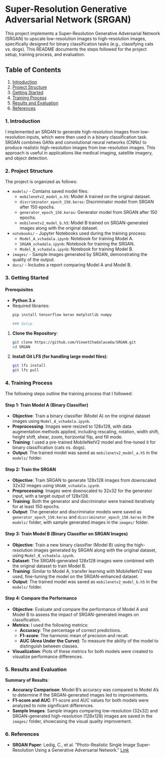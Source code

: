 # Super-Resolution Generative Adversarial Network (SRGAN)

This project implements a Super-Resolution Generative Adversarial Network (SRGAN) to upscale low-resolution images to high-resolution images, specifically designed for binary classification tasks (e.g., classifying cats vs. dogs). This README documents the steps followed for the project setup, training process, and evaluation.

## Table of Contents
1. [Introduction](#1-Introduction)
2. [Project Structure](#2-Project-Structure)
3. [Getting Started](#3_Getting-Started)
4. [Training Process](#4-Training-Process)
5. [Results and Evaluation](#5-Results-and-evaluation)
6. [References](#6-References)

### 1. Introduction

I implemented an SRGAN to generate high-resolution images from low-resolution inputs, which were then used in a binary classification task. SRGAN combines GANs and convolutional neural networks (CNNs) to produce realistic high-resolution images from low-resolution images. This approach is useful in applications like medical imaging, satellite imagery, and object detection.

### 2. Project Structure

The project is organized as follows:

- `models/` - Contains saved model files:
  - `mobilenetv2_model_a.h5`: Model A trained on the original dataset.
  - `discriminator_epoch_150.keras`: Discriminator model from SRGAN after 150 epochs.
  - `generator_epoch_150.keras`: Generator model from SRGAN after 150 epochs.
  - `mobilenetv2_model_b.h5`: Model B trained on SRGAN-generated images along with the original dataset.
- `notebooks/` - Jupyter Notebooks used during the training process:
  - `Model_A_vchadala.ipynb`: Notebook for training Model A.
  - `SRGAN_vchadala.ipynb`: Notebook for training the SRGAN.
  - `Model_B_vchadala.ipynb`: Notebook for training Model B.
- `images/` - Sample images generated by SRGAN, demonstrating the quality of the output.
- `docs/` - Includes a report comparing Model A and Model B.

### 3. Getting Started

#### Prerequisites
- **Python 3.x**
- Required libraries:
  ```bash
  pip install tensorflow keras matplotlib numpy

  ### Setup

1. **Clone the Repository**:
   ```bash
   git clone https://github.com/VineetChadalavada/SRGAN.git
   cd SRGAN
2. **Install Git LFS (for handling large model files)**:
   ```bash
   git lfs install
   git lfs pull
### 4. Training Process

The following steps outline the training process that I followed:

#### Step 1: Train Model A (Binary Classifier)
- **Objective**: Train a binary classifier (Model A) on the original dataset images using `Model_A_vchadala.ipynb`.
- **Preprocessing**: Images were resized to 128x128, with data augmentation methods applied, including rescaling, rotation, width shift, height shift, shear, zoom, horizontal flip, and fill mode.
- **Training**: I used a pre-trained MobileNetV2 model and fine-tuned it for binary classification (cats vs. dogs).
- **Output**: The trained model was saved as `mobilenetv2_model_a.h5` in the `models/` folder.

#### Step 2: Train the SRGAN
- **Objective**: Train SRGAN to generate 128x128 images from downscaled 32x32 images using `SRGAN_vchadala.ipynb`.
- **Preprocessing**: Images were downscaled to 32x32 for the generator input, with a target output of 128x128.
- **Training**: Both the generator and discriminator were trained iteratively for at least 150 epochs.
- **Output**: The generator and discriminator models were saved as `generator_epoch_150.keras` and `discriminator_epoch_150.keras` in the `models/` folder, with sample generated images in the `images/` folder.

#### Step 3: Train Model B (Binary Classifier on SRGAN Images)
- **Objective**: Train a new binary classifier (Model B) using the high-resolution images generated by SRGAN along with the original dataset, using `Model_B_vchadala.ipynb`.
- **Dataset**: The SRGAN-generated 128x128 images were combined with the original dataset to train Model B.
- **Training**: Similar to Model A, transfer learning with MobileNetV2 was used, fine-tuning the model on the SRGAN-enhanced dataset.
- **Output**: The trained model was saved as `mobilenetv2_model_b.h5` in the `models/` folder.

#### Step 4: Compare the Performance
- **Objective**: Evaluate and compare the performance of Model A and Model B to assess the impact of SRGAN-generated images on classification.
- **Metrics**: I used the following metrics:
  - **Accuracy**: The percentage of correct predictions.
  - **F1-score**: The harmonic mean of precision and recall.
  - **AUC (Area Under the Curve)**: To measure the ability of the model to distinguish between classes.
- **Visualization**: Plots of these metrics for both models were created to visualize performance differences.

### 5. Results and Evaluation

**Summary of Results**:
- **Accuracy Comparison**: Model B’s accuracy was compared to Model A’s to determine if the SRGAN-generated images led to improvements.
- **F1-score and AUC**: F1-score and AUC values for both models were analyzed to note significant differences.
- **Sample Images**: Sample images comparing low-resolution (32x32) and SRGAN-generated high-resolution (128x128) images are saved in the `images/` folder, showcasing the visual quality improvement.

### 6. References

- **SRGAN Paper**: Ledig, C., et al. "Photo-Realistic Single Image Super-Resolution Using a Generative Adversarial Network." [Link](https://doi.org/10.48550/arXiv.1609.04802)
